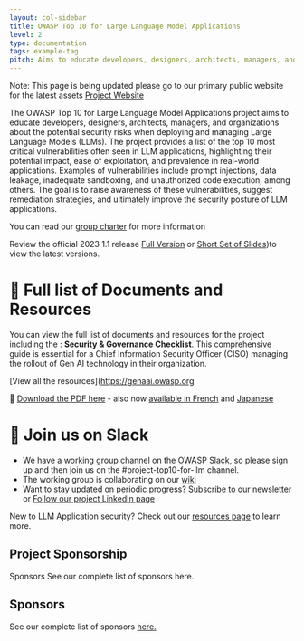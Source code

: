 ```yaml
---
layout: col-sidebar
title: OWASP Top 10 for Large Language Model Applications
level: 2
type: documentation
tags: example-tag
pitch: Aims to educate developers, designers, architects, managers, and organizations about the potential security risks when deploying and managing Large Language Models (LLMs)
---
```


Note: This page is being updated please go to our primary public website for the latest assets [Project Website](https://genai.owasp.org)

The OWASP Top 10 for Large Language Model Applications project aims to educate developers, designers, architects, managers, and organizations about the potential security risks when deploying and managing Large Language Models (LLMs). The project provides a list of the top 10 most critical vulnerabilities often seen in LLM applications, highlighting their potential impact, ease of exploitation, and prevalence in real-world applications. Examples of vulnerabilities include prompt injections, data leakage, inadequate sandboxing, and unauthorized code execution, among others. The goal is to raise awareness of these vulnerabilities, suggest remediation strategies, and ultimately improve the security posture of LLM applications. 

You can read our [group charter](https://github.com/OWASP/www-project-top-10-for-large-language-model-applications/wiki/Charter) for more information

Review the official 2023 1.1 release [Full Version](https://genai.owasp.org/resource/llm-top-10-for-llms-v1-1/)
or [Short Set of Slides](assets/PDF/OWASP-Top-10-for-LLMs-2023-slides-v1_1.pdf))to view the latest versions.

# 📢 Full list of Documents and Resources

You can view the full list of documents and resources for the project including the : **Security & Governance Checklist**. This comprehensive guide is essential for a Chief Information Security Officer (CISO) managing the rollout of Gen AI technology in their organization.

[View all the resources](https://genaai.owasp.org

🔗 [Download the PDF here](llm-top-10-governance-doc/LLM_AI_Security_and_Governance_Checklist-v1.1.pdf) - also now [available in French](llm-top-10-governance-doc/LLM_AI_Security_and_Governance_Checklist-v1_FR.pdf) and [Japanese](llm-top-10-governance-doc/LLM_AI_Security_and_Governance_Checklist-v1_1_JP.pdf)

# 📢 Join us on Slack

- We have a working group channel on the [OWASP Slack](https://owasp.org/slack/invite), so please sign up and then join us on the #project-top10-for-llm channel.
- The working group is collaborating on our [wiki](https://github.com/OWASP/www-project-top-10-for-large-language-model-applications/wiki)
- Want to stay updated on periodic progress? [Subscribe to our newsletter](https://llmtop10.beehiiv.com/subscribe) or [Follow our project LinkedIn page](https://www.linkedin.com/company/owasp-top-10-for-large-language-model-applications/)

New to LLM Application security? Check out our [resources page](https://github.com/OWASP/www-project-top-10-for-large-language-model-applications/wiki/Educational-Resources) to learn more.

## Project Sponsorship

Sponsors
See our complete list of sponsors here.

## Sponsors
See our complete list of sponsors [here.](https://genai.owasp.org/supporters/)

